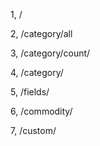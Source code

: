1, /

2, /category/all

3, /category/count/<category>

4, /category/<category>

5, /fields/

6, /commodity/<asin>

7, /custom/